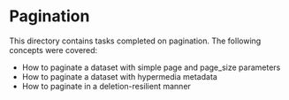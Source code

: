 # Pagination
This directory contains tasks completed on pagination. The following concepts were covered:
- How to paginate a dataset with simple page and page_size parameters
- How to paginate a dataset with hypermedia metadata
- How to paginate in a deletion-resilient manner
